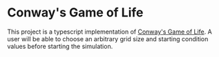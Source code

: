 # Conway's Game of Life

This project is a typescript implementation of [Conway's Game of Life](https://en.wikipedia.org/wiki/Conway%27s_Game_of_Life). A user will be able to choose an arbitrary grid size and starting condition values before starting the simulation.
